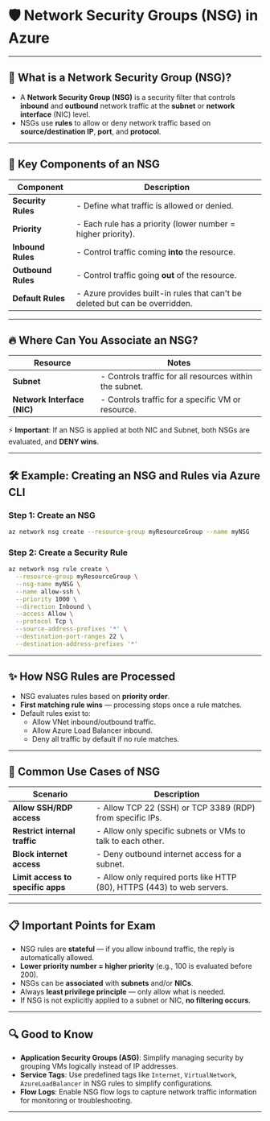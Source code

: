 
# 🛡️ Network Security Groups (NSG) in Azure

---

## 📌 What is a Network Security Group (NSG)?

- A **Network Security Group (NSG)** is a security filter that controls **inbound** and **outbound** network traffic at the **subnet** or **network interface** (NIC) level.
- NSGs use **rules** to allow or deny network traffic based on **source/destination IP**, **port**, and **protocol**.

---

## 🧱 Key Components of an NSG

| Component             | Description |
|------------------------|-------------|
| **Security Rules**     | - Define what traffic is allowed or denied. |
| **Priority**           | - Each rule has a priority (lower number = higher priority). |
| **Inbound Rules**      | - Control traffic coming **into** the resource. |
| **Outbound Rules**     | - Control traffic going **out** of the resource. |
| **Default Rules**      | - Azure provides built-in rules that can't be deleted but can be overridden. |

---

## 🔥 Where Can You Associate an NSG?

| Resource            | Notes |
|---------------------|-------|
| **Subnet**          | - Controls traffic for all resources within the subnet. |
| **Network Interface (NIC)** | - Controls traffic for a specific VM or resource. |

⚡ **Important**: If an NSG is applied at both NIC and Subnet, both NSGs are evaluated, and **DENY wins**.

---

## 🛠️ Example: Creating an NSG and Rules via Azure CLI

### Step 1: Create an NSG

```bash
az network nsg create --resource-group myResourceGroup --name myNSG
```

### Step 2: Create a Security Rule

```bash
az network nsg rule create \
  --resource-group myResourceGroup \
  --nsg-name myNSG \
  --name allow-ssh \
  --priority 1000 \
  --direction Inbound \
  --access Allow \
  --protocol Tcp \
  --source-address-prefixes '*' \
  --destination-port-ranges 22 \
  --destination-address-prefixes '*'
```

---

## ✨ How NSG Rules are Processed

- NSG evaluates rules based on **priority order**.
- **First matching rule wins** — processing stops once a rule matches.
- Default rules exist to:
  - Allow VNet inbound/outbound traffic.
  - Allow Azure Load Balancer inbound.
  - Deny all traffic by default if no rule matches.

---

## 🧠 Common Use Cases of NSG

| Scenario                     | Description |
|-------------------------------|-------------|
| **Allow SSH/RDP access**      | - Allow TCP 22 (SSH) or TCP 3389 (RDP) from specific IPs. |
| **Restrict internal traffic** | - Allow only specific subnets or VMs to talk to each other. |
| **Block internet access**     | - Deny outbound internet access for a subnet. |
| **Limit access to specific apps** | - Allow only required ports like HTTP (80), HTTPS (443) to web servers. |

---

## 📋 Important Points for Exam

- NSG rules are **stateful** — if you allow inbound traffic, the reply is automatically allowed.
- **Lower priority number = higher priority** (e.g., 100 is evaluated before 200).
- NSGs can be **associated** with **subnets** and/or **NICs**.
- Always **least privilege principle** — only allow what is needed.
- If NSG is not explicitly applied to a subnet or NIC, **no filtering occurs**.

---

## 🔍 Good to Know

- **Application Security Groups (ASG)**: Simplify managing security by grouping VMs logically instead of IP addresses.
- **Service Tags**: Use predefined tags like `Internet`, `VirtualNetwork`, `AzureLoadBalancer` in NSG rules to simplify configurations.
- **Flow Logs**: Enable NSG flow logs to capture network traffic information for monitoring or troubleshooting.

---

